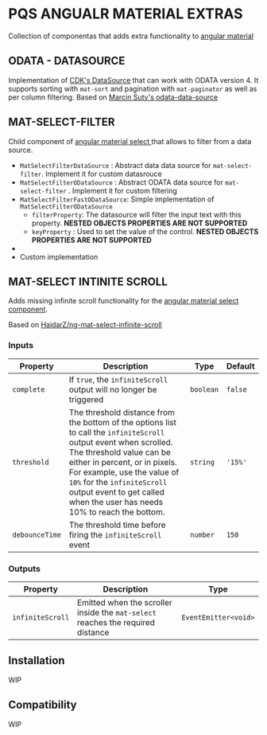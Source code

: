 # PQS ANGUALR MATERIAL EXTRAS

Collection of componentas that adds extra functionality to [angular material](https://material.angular.io)

## ODATA - DATASOURCE

Implementation of [CDK's DataSource](https://material.angular.io/cdk/collections/api#DataSource) that can work with ODATA version 4. It supports sorting with `mat-sort` and pagination with `mat-paginator` as well as per column filtering. Based on [Marcin Suty's odata-data-source](https://github.com/relair/odata-data-source)





## MAT-SELECT-FILTER

Child component of [angular material select ](https://material.angular.io/components/select) that allows to filter from a data source.

- `MatSelectFilterDataSource` : Abstract data data source for `mat-select-filter`. Implement it for custom datasrouce
- `MatSelectFilterODataSource` : Abstract ODATA data source for `mat-select-filter` . Implement it for custom filtering
- `MatSelectFilterFastODataSource`: Simple implementation of `MatSelectFilterODataSource` 
  - `filterProperty`: The datasource will filter the input text with this property. **NESTED OBJECTS PROPERTIES ARE NOT SUPPORTED**
  - `keyProperty` : Used to set the value of the control. **NESTED OBJECTS PROPERTIES ARE NOT SUPPORTED**
- 
- Custom implementation

## MAT-SELECT INTINITE SCROLL

Adds missing infinite scroll functionality for the [angular material select component](https://material.angular.io/components/select).

Based on [HaidarZ/ng-mat-select-infinite-scroll](https://github.com/HaidarZ/ng-mat-select-infinite-scroll)

### Inputs

| Property       | Description                                                                                                                                                                                                                                                                                                              | Type      | Default |
| -------------- | ------------------------------------------------------------------------------------------------------------------------------------------------------------------------------------------------------------------------------------------------------------------------------------------------------------------------ | --------- | ------- |
| `complete`     | If `true`, the `infiniteScroll` output will no longer be triggered                                                                                                                                                                                                                                                       | `boolean` | `false` |
| `threshold`    | The threshold distance from the bottom of the options list to call the `infiniteScroll` output event when scrolled. The threshold value can be either in percent, or in pixels. For example, use the value of `10%` for the `infiniteScroll` output event to get called when the user has needs 10% to reach the bottom. | `string`  | `'15%'` |
| `debounceTime` | The threshold time before firing the `infiniteScroll` event                                                                                                                                                                                                                                                              | `number`  | `150`   |

### Outputs

| Property         | Description                                                                     | Type                 |
| ---------------- | ------------------------------------------------------------------------------- | -------------------- |
| `infiniteScroll` | Emitted when the scroller inside the `mat-select` reaches the required distance | `EventEmitter<void>` |

## Installation

WIP

## Compatibility

WIP
